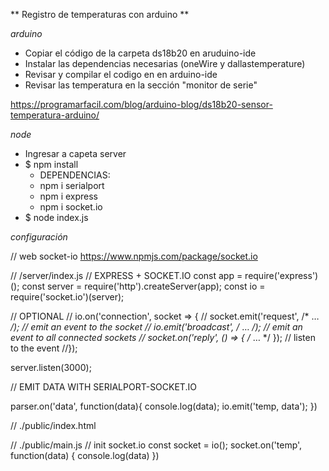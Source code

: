 ** Registro de temperaturas con arduino **

*arduino*
- Copiar el código de la carpeta ds18b20 en aruduino-ide
- Instalar las dependencias necesarias (oneWire y dallastemperature) 
- Revisar y compilar el codigo en en arduino-ide
- Revisar las temperatura en la sección "monitor de serie"

https://programarfacil.com/blog/arduino-blog/ds18b20-sensor-temperatura-arduino/

*node*
- Ingresar a capeta server
- $ npm install
   - DEPENDENCIAS: 
   - npm i serialport
   - npm i express
   - npm i socket.io
- $ node index.js

*configuración*

// web socket-io 
https://www.npmjs.com/package/socket.io

// /server/index.js
// EXPRESS + SOCKET.IO
const app = require('express')();
const server = require('http').createServer(app);
const io = require('socket.io')(server);

// OPTIONAL 
// io.on('connection', socket => {
//  socket.emit('request', /* … */); // emit an event to the socket
//  io.emit('broadcast', /* … */); // emit an event to all connected sockets
//  socket.on('reply', () => { /* … */ }); // listen to the event
//});

server.listen(3000);

// EMIT DATA WITH SERIALPORT-SOCKET.IO 

parser.on('data', function(data){
   console.log(data);
   io.emit('temp, data');
})  


// ./public/index.html
<script src="/socket.io/socket.io.js"> </script>       
<script src="main.js"> </script>

// ./public/main.js
// init socket.io
const socket = io();
socket.on('temp', function(data) {
   console.log(data)
})








